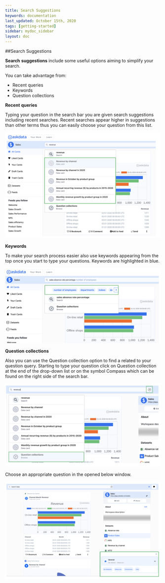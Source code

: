 ```yaml
---
title: Search Suggestions
keywords: documentation
last_updated: October 15th, 2020
tags: [getting-started]
sidebar: mydoc_sidebar
layout: doc
---
```


##Search Suggestions

**Search** **suggestions** include some useful options aiming to simplify your search. 

You can take advantage from:

 - Recent queries
 - Keywords
 - Question collections

**Recent** **queries**

Typing your question in the search bar you are given search suggestions including recent searches. Recent searches appear higher in suggestions than other terms thus you can easily choose your question from this list.

<img src="/media/user-guide/searchsug_1.png" class="image-doc p-3">

**Keywords**

To make your search process easier also use keywords appearing from the top once you start to type your questions. Keywords are highlighted in blue.

<img src="/media/user-guide/searchsug_2.png" class="image-doc p-3">

**Question** **collections**

Also you can use the Question collection option to find a related to your question query. 
Starting to type your question click on Question collection at the end of the drop-down list or  on the symbol Compass which can be found on the right side of the  search bar.

<img src="/media/user-guide/searchsug_3.png" class="image-doc p-3">

Choose an appropriate question in the opened below window.

<img src="/media/user-guide/searchsug_4.png" class="image-doc p-3">









